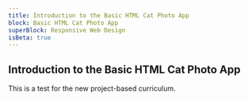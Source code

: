 ```yaml
---
title: Introduction to the Basic HTML Cat Photo App
block: Basic HTML Cat Photo App
superBlock: Responsive Web Design
isBeta: true
---
```


## Introduction to the Basic HTML Cat Photo App

This is a test for the new project-based curriculum.
